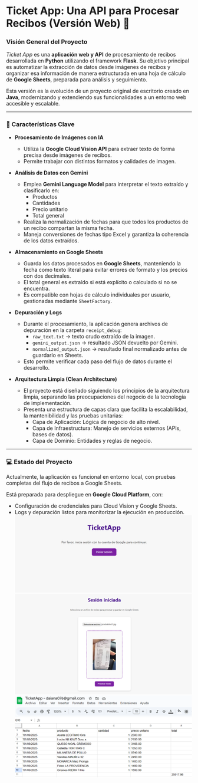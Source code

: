 # Ticket App: Una API para Procesar Recibos (Versión Web) 📄

### Visión General del Proyecto

*Ticket App* es una **aplicación web y API** de procesamiento de recibos desarrollada en **Python** utilizando el framework **Flask**. Su objetivo principal es automatizar la extracción de datos desde imágenes de recibos y organizar esa información de manera estructurada en una hoja de cálculo de **Google Sheets**, preparada para análisis y seguimiento.

Esta versión es la evolución de un proyecto original de escritorio creado en **Java**, modernizando y extendiendo sus funcionalidades a un entorno web accesible y escalable.

---

### 🚀 Características Clave

* **Procesamiento de Imágenes con IA**
    * Utiliza la **Google Cloud Vision API** para extraer texto de forma precisa desde imágenes de recibos.
    * Permite trabajar con distintos formatos y calidades de imagen.

* **Análisis de Datos con Gemini**
    * Emplea **Gemini Language Model** para interpretar el texto extraído y clasificarlo en:
        * Productos
        * Cantidades
        * Precio unitario
        * Total general
    * Realiza la normalización de fechas para que todos los productos de un recibo compartan la misma fecha.
    * Maneja conversiones de fechas tipo Excel y garantiza la coherencia de los datos extraídos.

* **Almacenamiento en Google Sheets**
    * Guarda los datos procesados en **Google Sheets**, manteniendo la fecha como texto literal para evitar errores de formato y los precios con dos decimales.
    * El total general es extraído si está explícito o calculado si no se encuentra.
    * Es compatible con hojas de cálculo individuales por usuario, gestionadas mediante `SheetFactory`.

* **Depuración y Logs**
    * Durante el procesamiento, la aplicación genera archivos de depuración en la carpeta `receipt_debug`:
        * `raw_text.txt` → texto crudo extraído de la imagen.
        * `gemini_output.json` → resultado JSON devuelto por Gemini.
        * `normalized_output.json` → resultado final normalizado antes de guardarlo en Sheets.
    * Esto permite verificar cada paso del flujo de datos durante el desarrollo.

* **Arquitectura Limpia (Clean Architecture)**
    * El proyecto está diseñado siguiendo los principios de la arquitectura limpia, separando las preocupaciones del negocio de la tecnología de implementación.
    * Presenta una estructura de capas clara que facilita la escalabilidad, la mantenibilidad y las pruebas unitarias:
        * Capa de Aplicación: Lógica de negocio de alto nivel.
        * Capa de Infraestructura: Manejo de servicios externos (APIs, bases de datos).
        * Capa de Dominio: Entidades y reglas de negocio.

---

### 💻 Estado del Proyecto

Actualmente, la aplicación es funcional en entorno local, con pruebas completas del flujo de recibos a Google Sheets.

Está preparada para despliegue en **Google Cloud Platform**, con:
* Configuración de credenciales para Cloud Vision y Google Sheets.
* Logs y depuración listos para monitorizar la ejecución en producción.
![alt text](image.png)
![alt text](image-2.png)
![alt text](image-1.png)